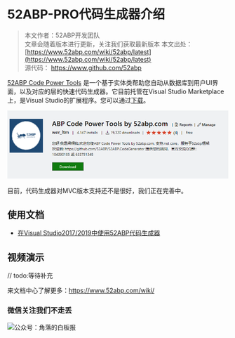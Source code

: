 # 52ABP-PRO代码生成器介绍

> 本文作者：52ABP开发团队 </br>
> 文章会随着版本进行更新，关注我们获取最新版本
> 本文出处：[https://www.52abp.com/wiki/52abp/latest](https://www.52abp.com/wiki/52abp/latest) </br>
> 源代码： https://www.github.com/52abp </br>


[52ABP Code Power Tools](https://marketplace.visualstudio.com/items?itemName=werltm.52ABPCodeGenerator) 是一个基于实体类帮助您自动从数据库到用户UI界面，以及对应的层的快速代码生成器。它目前托管在Visual Studio Marketplace上，是Visual Studio的扩展程序。您可以通过[下载](https://marketplace.visualstudio.com/items?itemName=werltm.52ABPCodeGenerator)。

 ![52ABP Power Tools Intro](images/52ABP-Power-Tools-Intro.png)

 目前，代码生成器对MVC版本支持还不是很好，我们正在完善中。



 ## 使用文档

- [在Visual Studio2017/2019中使用52ABP代码生成器](Development-Guid-52ABP-Power.md)


 ## 视频演示

// todo:等待补充



 
来文档中心了解更多：https://www.52abp.com/wiki/ 

### 微信关注我们不走丢

<img src="https://www.52abp.com/imgs/money-QR/jiaoluo_wechat_QR.jpg" class="img-fluid text-center " alt="公众号：角落的白板报" style="
    height: 80;
    width: 250px;"/>







